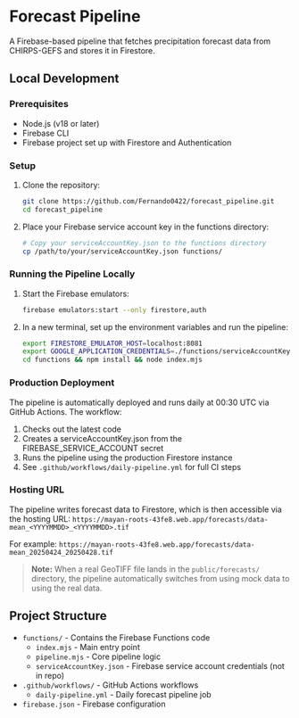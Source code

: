# Forecast Pipeline

A Firebase-based pipeline that fetches precipitation forecast data from CHIRPS-GEFS and stores it in Firestore.

## Local Development

### Prerequisites

- Node.js (v18 or later)
- Firebase CLI
- Firebase project set up with Firestore and Authentication

### Setup

1. Clone the repository:
   ```bash
   git clone https://github.com/Fernando0422/forecast_pipeline.git
   cd forecast_pipeline
   ```

2. Place your Firebase service account key in the functions directory:
   ```bash
   # Copy your serviceAccountKey.json to the functions directory
   cp /path/to/your/serviceAccountKey.json functions/
   ```

### Running the Pipeline Locally

1. Start the Firebase emulators:
   ```bash
   firebase emulators:start --only firestore,auth
   ```

2. In a new terminal, set up the environment variables and run the pipeline:
   ```bash
   export FIRESTORE_EMULATOR_HOST=localhost:8081
   export GOOGLE_APPLICATION_CREDENTIALS=./functions/serviceAccountKey.json
   cd functions && npm install && node index.mjs
   ```

### Production Deployment

The pipeline is automatically deployed and runs daily at 00:30 UTC via GitHub Actions. The workflow:

1. Checks out the latest code
2. Creates a serviceAccountKey.json from the FIREBASE_SERVICE_ACCOUNT secret
3. Runs the pipeline using the production Firestore instance
4. See `.github/workflows/daily-pipeline.yml` for full CI steps

### Hosting URL

The pipeline writes forecast data to Firestore, which is then accessible via the hosting URL:
`https://mayan-roots-43fe8.web.app/forecasts/data-mean_<YYYYMMDD>_<YYYYMMDD>.tif`

For example: `https://mayan-roots-43fe8.web.app/forecasts/data-mean_20250424_20250428.tif`

> **Note:** When a real GeoTIFF file lands in the `public/forecasts/` directory, the pipeline automatically switches from using mock data to using the real data.

## Project Structure

- `functions/` - Contains the Firebase Functions code
  - `index.mjs` - Main entry point
  - `pipeline.mjs` - Core pipeline logic
  - `serviceAccountKey.json` - Firebase service account credentials (not in repo)
- `.github/workflows/` - GitHub Actions workflows
  - `daily-pipeline.yml` - Daily forecast pipeline job
- `firebase.json` - Firebase configuration 